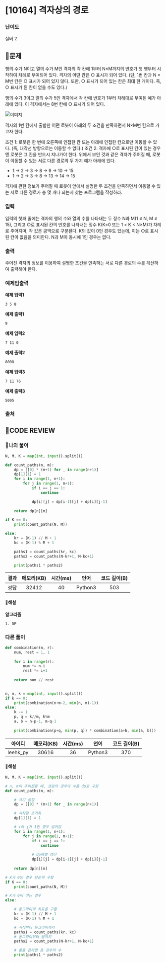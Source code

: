# [10164] 격자상의 경로

### **난이도**
실버 2
## **📝문제**
행의 수가 N이고 열의 수가 M인 격자의 각 칸에 1부터 N×M까지의 번호가 첫 행부터 시작하여 차례로 부여되어 있다. 격자의 어떤 칸은 ○ 표시가 되어 있다. (단, 1번 칸과 N × M번 칸은 ○ 표시가 되어 있지 않다. 또한, ○ 표시가 되어 있는 칸은 최대 한 개이다. 즉, ○ 표시가 된 칸이 없을 수도 있다.) 

행의 수가 3이고 열의 수가 5인 격자에서 각 칸에 번호가 1부터 차례대로 부여된 예가 아래에 있다. 이 격자에서는 8번 칸에 ○ 표시가 되어 있다.

![이미지](https://upload.acmicpc.net/8299a142-dd28-48bc-a698-64b8789e4733/-/preview/)

격자의 1번 칸에서 출발한 어떤 로봇이 아래의 두 조건을 만족하면서 N×M번 칸으로 가고자 한다. 

조건 1: 로봇은 한 번에 오른쪽에 인접한 칸 또는 아래에 인접한 칸으로만 이동할 수 있다. (즉, 대각선 방향으로는 이동할 수 없다.)
조건 2: 격자에 ○로 표시된 칸이 있는 경우엔 로봇은 그 칸을 반드시 지나가야 한다. 
위에서 보인 것과 같은 격자가 주어질 때, 로봇이 이동할 수 있는 서로 다른 경로의 두 가지 예가 아래에 있다.

- 1 → 2 → 3 → 8 → 9 → 10 → 15
- 1 → 2 → 3 → 8 → 13 → 14 → 15

격자에 관한 정보가 주어질 때 로봇이 앞에서 설명한 두 조건을 만족하면서 이동할 수 있는 서로 다른 경로가 총 몇 개나 되는지 찾는 프로그램을 작성하라. 
### **입력**
입력의 첫째 줄에는 격자의 행의 수와 열의 수를 나타내는 두 정수 N과 M(1 ≤ N, M ≤ 15), 그리고 ○로 표시된 칸의 번호를 나타내는 정수 K(K=0 또는 1 < K < N×M)가 차례로 주어지며, 각 값은 공백으로 구분된다. K의 값이 0인 경우도 있는데, 이는 ○로 표시된 칸이 없음을 의미한다. N과 M이 동시에 1인 경우는 없다.
### **출력**
주어진 격자의 정보를 이용하여 설명한 조건을 만족하는 서로 다른 경로의 수를 계산하여 출력해야 한다. 
### **예제입출력**

**예제 입력1**

```
3 5 8
```

**예제 출력1**

```
9
```

**예제 입력2**

```
7 11 0
```

**예제 출력2**

```
8008
```

**예제 입력3**

```
7 11 76
```

**예제 출력3**

```
5005
```

### **출처**

## **🧐CODE REVIEW**

### **🧾나의 풀이**

```python
N, M, K = map(int, input().split())

def count_paths(n, m):
    dp = [[0] * (m+1) for _ in range(n+1)]
    dp[1][1] = 1
    for i in range(1, n+1):
        for j in range(1, m+1):
            if i == j == 1:
                continue

            dp[i][j] = dp[i-1][j] + dp[i][j-1]
    
    return dp[n][m]

if K == 0:
    print(count_paths(N, M))

else:
    kr = (K-1) // M + 1
    kc = (K-1) % M + 1

    paths1 = count_paths(kr, kc)
    paths2 = count_paths(N-kr+1, M-kc+1)

    print(paths1 * paths2)
```

결과	| 메모리(KB) |	시간(ms) |	언어 |	코드 길이(B)
:----:|:-----:|:-----:|:-----:|:--------:
정답|32412|40|Python3|503
#### **📝해설**

**알고리즘**
```
1. DP
```

### **다른 풀이**

```python
def combination(n, r):
    num, rest = 1, 1
    
    for i in range(r):
        num *= n-i
        rest *= i+1
    
    return num // rest
    

n, m, k = map(int, input().split())
if k == 0:
    print(combination(n+m-2, min(n, m)-1))
else:
    k -= 1
    p, q = k//m, k%m
    a, b = n-p-1, m-q-1
    
    print(combination(p+q, min(p, q)) * combination(a+b, min(a, b)))
```

아이디 | 메모리(KB) |	시간(ms) |	언어 |	코드 길이(B) 
:-----:|:-----:|:-----:|:----:|:--------:
leehk_py|30616|36|Python3|370
#### **📝해설**

```python
N, M, K = map(int, input().split())

# n, m이 주어졌을 때, 경로의 경우의 수를 dp로 구함
def count_paths(n, m):

    # 크기 설정
    dp = [[0] * (m+1) for _ in range(n+1)]

    # 시작점 초기화
    dp[1][1] = 1

    # i와 j가 1인 경우 넘어감
    for i in range(1, n+1):
        for j in range(1, m+1):
            if i == j == 1:
                continue
            
            # dp배열 갱신
            dp[i][j] = dp[i-1][j] + dp[i][j-1]
    
    return dp[n][m]

# K가 0인 경우 단순히 구함
if K == 0:
    print(count_paths(N, M))

# K가 0이 아닌 경우
else:

    # 동그라미의 좌표를 구함
    kr = (K-1) // M + 1
    kc = (K-1) % M + 1

    # 시작부터 동그라미까지
    paths1 = count_paths(kr, kc)
    # 동그라미부터 끝까지
    paths2 = count_paths(N-kr+1, M-kc+1)

    # 둘을 곱하면 총 경우의 수
    print(paths1 * paths2)
```